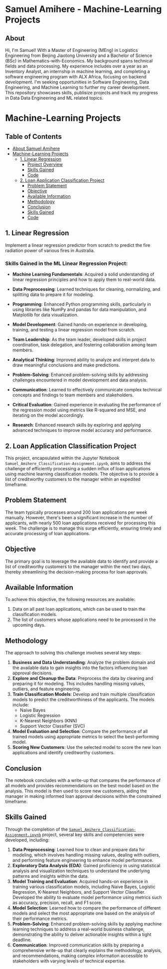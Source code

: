 # Samuel Amihere - Machine-Learning Projects
## About
Hi, I'm Samuel! With a Master of Engineering (MEng) in Logistics Engineering from Beijing Jiaotong University and a Bachelor of Science (BSc) in Mathematics-with-Economics. My background spans technical fields and data processing. My experience includes over a year as an Inventory Analyst, an internship in machine learning, and completing a software engineering program with ALX Africa, focusing on backend development. I'm seeking opportunities in Software Engineering, Data Engineering, and Machine Learning to further my career development.
<br>
This repository showcases skills, publisize projects and track my progress in Data Data Engineering and ML related topics.
<br>

# Machine-Learning Projects

## Table of Contents

- [About Samuel Amihere](#about)
- [Machine-Learning Projects](#machine-learning-projects)
  - [1. Linear Regression](#1-linear-regression)
    - [Project Overview](#project-overview)
    - [Skills Gained](#skills-gained-in-the-ml-linear-regression-project)
    - [Code](https://github.com/amihere2830-ML/Machine-Learning/blob/main/Group3_Final_Regression.ipynb)
  - [2. Loan Application Classification Project](#2-loan-application-classification-project)
    - [Problem Statement](#problem-statement)
    - [Objective](#objective)
    - [Available Information](#available-information)
    - [Methodology](#methodology)
    - [Conclusion](#conclusion)
    - [Skills Gained](#skills-gained)
    - [Code](https://github.com/amihere2830-ML/Machine-Learning/blob/main/Samuel_Amihere_Classification-Assignment.ipynb)



## 1. Linear Regression
Implement a linear regression predictor from scratch to predict the fire radiation power of various fires in Australia.

### Skills Gained in the ML Linear Regression Project:

- **Machine Learning Fundamentals**: Acquired a solid understanding of linear regression principles and how to apply them to real-world data.

- **Data Preprocessing**: Learned techniques for cleaning, normalizing, and splitting data to prepare it for modeling.

- **Programming**: Enhanced Python programming skills, particularly in using libraries like NumPy and pandas for data manipulation, and Matplotlib for data visualization.

- **Model Development**: Gained hands-on experience in developing, training, and testing a linear regression model from scratch.

- **Team Leadership**: As the team leader, developed skills in project coordination, task delegation, and fostering collaboration among team members.

- **Analytical Thinking**: Improved ability to analyze and interpret data to draw meaningful conclusions and make predictions.

- **Problem-Solving**: Enhanced problem-solving skills by addressing challenges encountered in model development and data analysis.

- **Communication**: Learned to effectively communicate complex technical concepts and findings to team members and stakeholders.

- **Critical Evaluation**: Gained experience in evaluating the performance of the regression model using metrics like R-squared and MSE, and iterating on the model accordingly.

- **Research**: Enhanced research skills by exploring and applying advanced techniques to improve model accuracy and performance.


## 2. Loan Application Classification Project

This project, encapsulated within the Jupyter Notebook `Samuel_Amihere_Classification-Assignment.ipynb`, aims to address the challenge of efficiently processing a sudden influx of loan applications using machine learning classification models. The objective is to provide a list of creditworthy customers to the manager within an expedited timeframe.

## Problem Statement

The team typically processes around 200 loan applications per week manually. However, there's been a significant increase in the number of applicants, with nearly 500 loan applications received for processing this week. The challenge is to manage this surge efficiently, ensuring timely and accurate processing of loan applications.

## Objective

The primary goal is to leverage the available data to identify and provide a list of creditworthy customers to the manager within the next two days, thereby streamlining the decision-making process for loan approvals.

## Available Information

To achieve this objective, the following resources are available:
1. Data on all past loan applications, which can be used to train the classification models.
2. The list of customers whose applications need to be processed in the upcoming days.

## Methodology

The approach to solving this challenge involves several key steps:

1. **Business and Data Understanding**: Analyze the problem domain and the available data to gain insights into the factors influencing loan approval decisions.
2. **Explore and Cleanup the Data**: Preprocess the data by cleaning and preparing it for modeling. This includes handling missing values, outliers, and feature engineering.
3. **Train Classification Models**: Develop and train multiple classification models to predict the creditworthiness of the applicants. The models include:
   - Naive Bayes
   - Logistic Regression
   - K-Nearest Neighbors (KNN)
   - Support Vector Classifier (SVC)
4. **Model Evaluation and Selection**: Compare the performance of all trained models using appropriate metrics to select the best-performing model.
5. **Scoring New Customers**: Use the selected model to score the new loan applications and identify creditworthy customers.

## Conclusion

The notebook concludes with a write-up that compares the performance of all models and provides recommendations on the best model based on the analysis. This model is then used to score new customers, aiding the manager in making informed loan approval decisions within the constrained timeframe.

## Skills Gained

Through the completion of the [`Samuel_Amihere_Classification-Assignment.ipynb`](https://github.com/amihere2830-ML/Machine-Learning/blob/main/Samuel_Amihere_Classification-Assignment.ipynb) project, several key skills and competencies were developed, including:

1. **Data Preprocessing**: Learned how to clean and prepare data for modeling, which involves handling missing values, dealing with outliers, and performing feature engineering to enhance model performance.
2. **Exploratory Data Analysis (EDA)**: Gained proficiency in using statistical analysis and visualization techniques to understand the underlying patterns and insights within the data.
3. **Model Training and Evaluation**: Acquired hands-on experience in training various classification models, including Naive Bayes, Logistic Regression, K-Nearest Neighbors, and Support Vector Classifier. Developed the ability to evaluate model performance using metrics such as accuracy, precision, recall, and F1 score.
4. **Model Selection**: Learned how to compare the performance of different models and select the most appropriate one based on the analysis of their performance metrics.
5. **Problem-Solving**: Enhanced problem-solving skills by applying machine learning techniques to address a real-world business challenge, demonstrating the ability to deliver actionable insights within a tight deadline.
6. **Communication**: Improved communication skills by preparing a comprehensive write-up that clearly explains the methodology, analysis, and recommendations, making complex information accessible to stakeholders with varying levels of technical expertise.